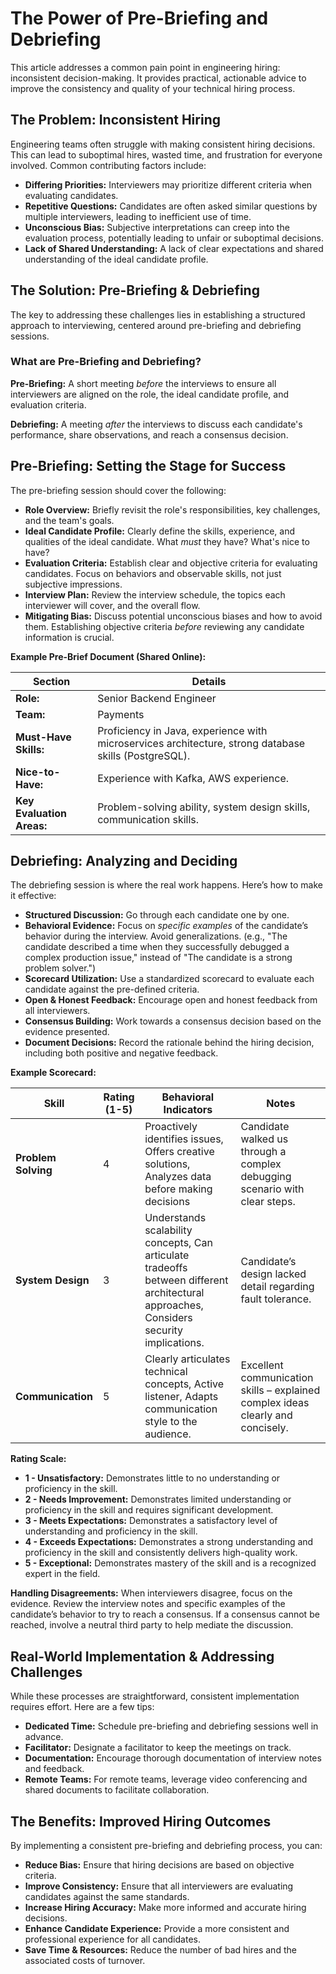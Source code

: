 # The Power of Pre-Briefing and Debriefing

This article addresses a common pain point in engineering hiring: inconsistent decision-making. It provides practical, actionable advice to improve the consistency and quality of your technical hiring process.

## The Problem: Inconsistent Hiring

Engineering teams often struggle with making consistent hiring decisions. This can lead to suboptimal hires, wasted time, and frustration for everyone involved. Common contributing factors include:

* **Differing Priorities:** Interviewers may prioritize different criteria when evaluating candidates.
* **Repetitive Questions:**  Candidates are often asked similar questions by multiple interviewers, leading to inefficient use of time.
* **Unconscious Bias:** Subjective interpretations can creep into the evaluation process, potentially leading to unfair or suboptimal decisions.
* **Lack of Shared Understanding:** A lack of clear expectations and shared understanding of the ideal candidate profile.

## The Solution: Pre-Briefing & Debriefing

The key to addressing these challenges lies in establishing a structured approach to interviewing, centered around pre-briefing and debriefing sessions.

### What are Pre-Briefing and Debriefing?

**Pre-Briefing:** A short meeting *before* the interviews to ensure all interviewers are aligned on the role, the ideal candidate profile, and evaluation criteria.

**Debriefing:** A meeting *after* the interviews to discuss each candidate's performance, share observations, and reach a consensus decision.

## Pre-Briefing: Setting the Stage for Success

The pre-briefing session should cover the following:

* **Role Overview:** Briefly revisit the role's responsibilities, key challenges, and the team's goals.
* **Ideal Candidate Profile:** Clearly define the skills, experience, and qualities of the ideal candidate. What *must* they have? What's nice to have?
* **Evaluation Criteria:**  Establish clear and objective criteria for evaluating candidates. Focus on behaviors and observable skills, not just subjective impressions.
* **Interview Plan:** Review the interview schedule, the topics each interviewer will cover, and the overall flow.
* **Mitigating Bias:** Discuss potential unconscious biases and how to avoid them.  Establishing objective criteria *before* reviewing any candidate information is crucial.

**Example Pre-Brief Document (Shared Online):**

| Section | Details |
|---|---|
| **Role:** | Senior Backend Engineer |
| **Team:** | Payments |
| **Must-Have Skills:** |  Proficiency in Java, experience with microservices architecture, strong database skills (PostgreSQL). |
| **Nice-to-Have:** | Experience with Kafka, AWS experience. |
| **Key Evaluation Areas:** | Problem-solving ability, system design skills, communication skills. |



## Debriefing:  Analyzing and Deciding

The debriefing session is where the real work happens.  Here’s how to make it effective:

* **Structured Discussion:** Go through each candidate one by one.
* **Behavioral Evidence:**  Focus on *specific examples* of the candidate’s behavior during the interview.  Avoid generalizations. (e.g., "The candidate described a time when they successfully debugged a complex production issue," instead of "The candidate is a strong problem solver.")
* **Scorecard Utilization:** Use a standardized scorecard to evaluate each candidate against the pre-defined criteria.
* **Open & Honest Feedback:** Encourage open and honest feedback from all interviewers.
* **Consensus Building:**  Work towards a consensus decision based on the evidence presented.
* **Document Decisions:** Record the rationale behind the hiring decision, including both positive and negative feedback.

**Example Scorecard:**

| Skill | Rating (1-5) | Behavioral Indicators | Notes |
|---|---|---|---|
| **Problem Solving** | 4 | Proactively identifies issues, Offers creative solutions, Analyzes data before making decisions | Candidate walked us through a complex debugging scenario with clear steps. |
| **System Design** | 3 |  Understands scalability concepts,  Can articulate tradeoffs between different architectural approaches,  Considers security implications. | Candidate’s design lacked detail regarding fault tolerance. |
| **Communication** | 5 |  Clearly articulates technical concepts,  Active listener,  Adapts communication style to the audience. | Excellent communication skills – explained complex ideas clearly and concisely. |

**Rating Scale:**

* **1 - Unsatisfactory:**  Demonstrates little to no understanding or proficiency in the skill.
* **2 - Needs Improvement:**  Demonstrates limited understanding or proficiency in the skill and requires significant development.
* **3 - Meets Expectations:**  Demonstrates a satisfactory level of understanding and proficiency in the skill.
* **4 - Exceeds Expectations:**  Demonstrates a strong understanding and proficiency in the skill and consistently delivers high-quality work.
* **5 - Exceptional:** Demonstrates mastery of the skill and is a recognized expert in the field.

**Handling Disagreements:**  When interviewers disagree, focus on the evidence.  Review the interview notes and specific examples of the candidate’s behavior to try to reach a consensus. If a consensus cannot be reached, involve a neutral third party to help mediate the discussion.

## Real-World Implementation & Addressing Challenges

While these processes are straightforward, consistent implementation requires effort. Here are a few tips:

* **Dedicated Time:** Schedule pre-briefing and debriefing sessions well in advance.
* **Facilitator:** Designate a facilitator to keep the meetings on track.
* **Documentation:** Encourage thorough documentation of interview notes and feedback.
* **Remote Teams:** For remote teams, leverage video conferencing and shared documents to facilitate collaboration.



## The Benefits:  Improved Hiring Outcomes

By implementing a consistent pre-briefing and debriefing process, you can:

* **Reduce Bias:**  Ensure that hiring decisions are based on objective criteria.
* **Improve Consistency:**  Ensure that all interviewers are evaluating candidates against the same standards.
* **Increase Hiring Accuracy:**  Make more informed and accurate hiring decisions.
* **Enhance Candidate Experience:**  Provide a more consistent and professional experience for all candidates.
* **Save Time & Resources:**  Reduce the number of bad hires and the associated costs of turnover.